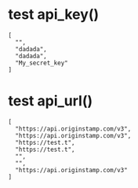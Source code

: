 # test api_key()

    [
      "",
      "dadada",
      "dadada",
      "My_secret_key"
    ]

# test api_url()

    [
      "https://api.originstamp.com/v3",
      "https://api.originstamp.com/v3",
      "https://test.t",
      "https://test.t",
      "",
      "",
      "https://api.originstamp.com/v3"
    ]

